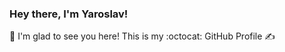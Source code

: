 ### Hey there, I'm Yaroslav! 
👋 I'm glad to see you here! This is my :octocat: GitHub Profile ✍️



